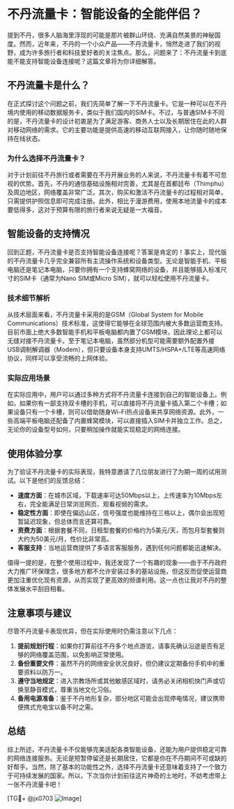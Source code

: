 # 不丹流量卡：智能设备的全能伴侣？

提到不丹，很多人脑海里浮现的可能是那片被群山环绕、充满自然美景的神秘国度。然而，近年来，不丹的一个小众产品——不丹流量卡，悄然走进了我们的视野，成为许多旅行者和科技爱好者的关注焦点。那么，问题来了：不丹流量卡到底能不能支持智能设备连接呢？这篇文章将为你详细解答。

## 不丹流量卡是什么？

在正式探讨这个问题之前，我们先简单了解一下不丹流量卡。它是一种可以在不丹境内使用的移动数据服务卡，类似于我们国内的SIM卡。不过，与普通SIM卡不同的是，不丹流量卡的设计初衷是为了满足游客、商务人士以及长期居住在此的人群对移动网络的需求。它的主要功能是提供高速的移动互联网接入，让你随时随地保持在线状态。

### 为什么选择不丹流量卡？

对于计划前往不丹旅行或者需要在不丹开展业务的人来说，不丹流量卡有着不可忽视的优势。首先，不丹的通信基础设施相对完善，尤其是在首都廷布（Thimphu）及周边地区，网络覆盖非常广泛。其次，购买和激活不丹流量卡的过程相对简单，只需提供护照信息即可完成注册。此外，相比于漫游费用，使用本地流量卡的成本要低得多，这对于预算有限的旅行者来说无疑是一大福音。

## 智能设备的支持情况

回到正题，不丹流量卡是否支持智能设备连接呢？答案是肯定的！事实上，现代版的不丹流量卡几乎完全兼容所有主流操作系统和设备类型。无论是智能手机、平板电脑还是笔记本电脑，只要你拥有一个支持蜂窝网络的设备，并且能够插入标准尺寸的SIM卡（通常为Nano SIM或Micro SIM），就可以轻松使用不丹流量卡。

### 技术细节解析

从技术层面来看，不丹流量卡采用的是GSM（Global System for Mobile Communications）技术标准，这使得它能够在全球范围内被大多数运营商支持。目前市面上绝大多数智能手机和平板电脑都内置了GSM模块，因此理论上都可以无缝对接不丹流量卡。至于笔记本电脑，虽然部分机型可能需要额外配置外接USB调制解调器（Modem），但只要设备本身支持UMTS/HSPA+/LTE等高速网络协议，同样可以享受流畅的上网体验。

### 实际应用场景

在实际应用中，用户可以通过多种方式将不丹流量卡连接到自己的智能设备上。例如，如果你有一部支持双卡槽的手机，可以直接将不丹流量卡插入第二个卡槽；如果设备只有一个卡槽，则可以借助随身Wi-Fi热点设备来共享网络资源。此外，一些高端平板电脑还配备了内置蜂窝模块，可以直接插入SIM卡并独立工作。总之，无论你的设备型号如何，只要稍加操作就能实现稳定的网络连接。

## 使用体验分享

为了验证不丹流量卡的实际表现，我特意邀请了几位朋友进行了为期一周的试用测试。以下是他们的反馈总结：

- **速度方面**：在城市区域，下载速率可达50Mbps以上，上传速率为10Mbps左右，完全能满足日常浏览网页、观看视频的需求。
- **稳定性方面**：即使在偏远山区，信号强度也能维持在三格以上，偶尔会出现短暂延迟现象，但总体而言还算可靠。
- **资费方面**：根据套餐不同，日租型套餐的价格约为5美元/天，而包月型套餐则大约为50美元/月，性价比非常高。
- **客服支持**：当地运营商提供了多语言客服服务，遇到任何问题都能迅速解决。

值得一提的是，在整个使用过程中，我还发现了一个有趣的现象——由于不丹政府大力推广环保理念，很多地方都不允许安装过多的基站设施，但这反而促使运营商更加注重优化现有资源，从而实现了更高效的频谱利用。这一点也让我对不丹的整体发展水平刮目相看。

## 注意事项与建议

尽管不丹流量卡表现优异，但在实际使用时仍需注意以下几点：

1. **提前规划行程**：如果你打算前往不丹多个地点游览，请事先确认沿途是否有足够的网络覆盖范围，以免影响正常使用。
2. **备份重要文件**：虽然不丹的网络安全状况良好，但仍建议定期备份手机中的重要资料以防万一。
3. **遵守当地规定**：进入宗教场所或其他敏感区域时，请务必关闭相机快门声或切换至静音模式，尊重当地文化习俗。
4. **备用电源准备**：鉴于不丹地形复杂，部分地区可能会出现停电情况，建议携带便携式充电宝以备不时之需。

## 总结

综上所述，不丹流量卡不仅能够完美适配各类智能设备，还能为用户提供稳定可靠的网络连接服务。无论是短暂停留还是长期居住，它都是你在不丹期间不可或缺的好帮手。当然，除了基本的功能性之外，选择不丹流量卡还意味着支持了一个致力于可持续发展的国家。所以，下次当你计划前往这片神奇的土地时，不妨考虑带上一张不丹流量卡吧！

[TG💪+ @jx0703 ![Image](https://github.com/user-attachments/assets/dbca1d08-cadb-493c-b0ec-ad6f7a83f270)]